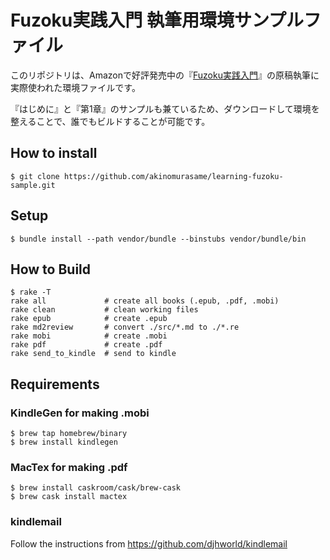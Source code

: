 Fuzoku実践入門 執筆用環境サンプルファイル
==========================================

このリポジトリは、Amazonで好評発売中の『[Fuzoku実践入門](http://www.amazon.co.jp/exec/obidos/ASIN/B00P4X25HO/)』の原稿執筆に実際使われた環境ファイルです。

『はじめに』と『第1章』のサンプルも兼ているため、ダウンロードして環境を整えることで、誰でもビルドすることが可能です。


How to install
--------------

    $ git clone https://github.com/akinomurasame/learning-fuzoku-sample.git

Setup
-----

    $ bundle install --path vendor/bundle --binstubs vendor/bundle/bin

How to Build
------------

    $ rake -T
    rake all             # create all books (.epub, .pdf, .mobi)
    rake clean           # clean working files
    rake epub            # create .epub
    rake md2review       # convert ./src/*.md to ./*.re
    rake mobi            # create .mobi
    rake pdf             # create .pdf
    rake send_to_kindle  # send to kindle

Requirements
------------

### KindleGen for making .mobi

    $ brew tap homebrew/binary
    $ brew install kindlegen

### MacTex for making .pdf

    $ brew install caskroom/cask/brew-cask
    $ brew cask install mactex

### kindlemail

Follow the instructions from https://github.com/djhworld/kindlemail
